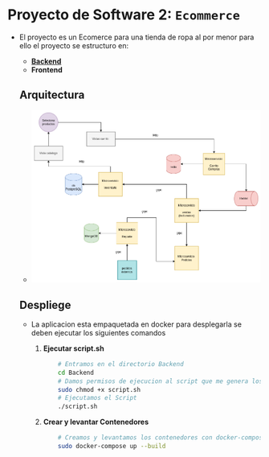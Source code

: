 # Proyecto de Software 2: `Ecommerce`

* El proyecto es un Ecomerce para una tienda de ropa al por menor para ello el proyecto se estructuro en:

    * [**Backend**](/Backend/)
    * **Frontend**

    ## Arquitectura

    * ![Diagrama Arquitectura](/Diagramas/UML/Diseño/Backend_diseño.png)


    ## Despliege
    
    * La aplicacion esta empaquetada en docker para desplegarla se deben ejecutar los siguientes comandos

        1. **Ejecutar script.sh**

            ```bash
                # Entramos en el directorio Backend
                cd Backend
                # Damos permisos de ejecucion al script que me genera los jar de los microservicios
                sudo chmod +x script.sh
                # Ejecutamos el Script
                ./script.sh
            ```
        2. **Crear y levantar Contenedores**

            ```bash
                # Creamos y levantamos los contenedores con docker-compose
                sudo docker-compose up --build
            ```
        